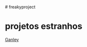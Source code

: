 <p># freakyproject</p>
<h1>projetos estranhos</h1>
<a href="https://www.youtube.com/@g_ganley/videos">Ganley</a>
